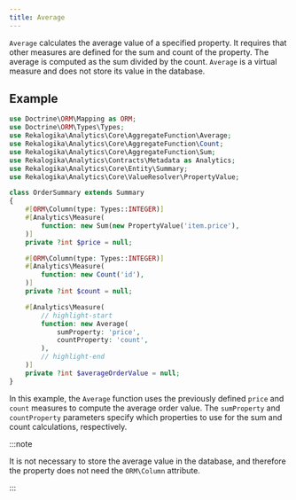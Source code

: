 ```yaml
---
title: Average
---
```


`Average` calculates the average value of a specified property. It requires
that other measures are defined for the sum and count of the property. The
average is computed as the sum divided by the count. `Average` is a virtual
measure and does not store its value in the database.

## Example

```php
use Doctrine\ORM\Mapping as ORM;
use Doctrine\ORM\Types\Types;
use Rekalogika\Analytics\Core\AggregateFunction\Average;
use Rekalogika\Analytics\Core\AggregateFunction\Count;
use Rekalogika\Analytics\Core\AggregateFunction\Sum;
use Rekalogika\Analytics\Contracts\Metadata as Analytics;
use Rekalogika\Analytics\Core\Entity\Summary;
use Rekalogika\Analytics\Core\ValueResolver\PropertyValue;

class OrderSummary extends Summary
{
    #[ORM\Column(type: Types::INTEGER)]
    #[Analytics\Measure(
        function: new Sum(new PropertyValue('item.price'),
    )]
    private ?int $price = null;

    #[ORM\Column(type: Types::INTEGER)]
    #[Analytics\Measure(
        function: new Count('id'),
    )]
    private ?int $count = null;

    #[Analytics\Measure(
        // highlight-start
        function: new Average(
            sumProperty: 'price',
            countProperty: 'count',
        ),
        // highlight-end
    )]
    private ?int $averageOrderValue = null;
}
```

In this example, the `Average` function uses the previously defined `price` and
`count` measures to compute the average order value. The `sumProperty` and
`countProperty` parameters specify which properties to use for the sum and count
calculations, respectively.

:::note

It is not necessary to store the average value in the database, and therefore
the property does not need the `ORM\Column` attribute.

:::